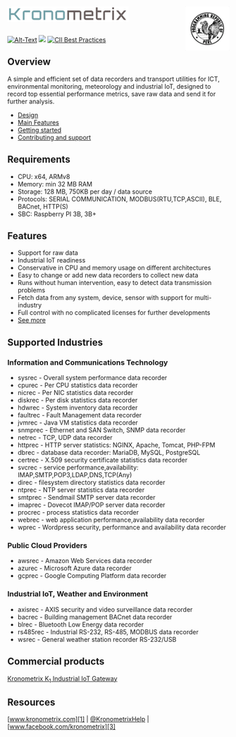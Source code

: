 <img src="/docs/img/k-logo.png" align="left" height="35" width="275" />
<img src="/docs/img/perl_logo.png" align="right" height="100" width="100" />
<br/><br/>
<br/>

[![Alt-Text](https://img.shields.io/static/v1.svg?label=ver&message=1.4.10&color=success)](docs/start.md)
[![](https://img.shields.io/static/v1.svg?label=license&message=GPL2&color=blue)](LICENSE)
[![CII Best Practices](https://bestpractices.coreinfrastructure.org/projects/1855/badge)](https://bestpractices.coreinfrastructure.org/projects/1855)

## Overview

A simple and efficient set of data recorders and transport utilities for ICT, environmental monitoring, meteorology and industrial IoT, designed to record top essential 
performance metrics, save raw data and send it for further analysis.

* [Design](docs/design.md)
* [Main Features](docs/features.md)
* [Getting started](docs/start.md)
* [Contributing and support](docs/contributing.md)

## Requirements

* CPU: x64, ARMv8
* Memory: min 32 MB RAM
* Storage: 128 MB, 750KB per day / data source
* Protocols: SERIAL COMMUNICATION, MODBUS(RTU,TCP,ASCII), BLE, BACnet, HTTP(S)
* SBC: Raspberry PI 3B, 3B+

## Features

* Support for raw data
* Industrial IoT readiness
* Conservative in CPU and memory usage on different architectures 
* Easy to change or add new data recorders to collect new data 
* Runs without human intervention, easy to detect data transmission problems
* Fetch data from any system, device, sensor with support for multi-industry
* Full control with no complicated licenses for further developments
* [See more](docs/features.md)

## Supported Industries

### Information and Communications Technology

 * sysrec - Overall system performance data recorder
 * cpurec - Per CPU statistics data recorder
 * nicrec - Per NIC statistics data recorder
 * diskrec - Per disk statistics data recorder
 * hdwrec - System inventory data recorder
 * faultrec - Fault Management data recorder
 * jvmrec - Java VM statistics data recorder
 * snmprec - Ethernet and SAN Switch, SNMP data recorder
 * netrec - TCP, UDP data recorder
 * httprec - HTTP server statistics: NGINX, Apache, Tomcat, PHP-FPM
 * dbrec - database data recorder: MariaDB, MySQL, PostgreSQL
 * certrec - X.509 security certificate statistics data recorder
 * svcrec - service performance,availability: IMAP,SMTP,POP3,LDAP,DNS,TCP(Any)
 * direc - filesystem directory statistics data recorder
 * ntprec - NTP server statistics data recorder
 * smtprec - Sendmail SMTP server data recorder
 * imaprec - Dovecot IMAP/POP server data recorder
 * procrec - process statistics data recorder
 * webrec - web application performance,availability data recorder
 * wprec - Wordpress security, performance and availability data recorder

### Public Cloud Providers

 * awsrec - Amazon Web Services data recorder
 * azurec - Microsoft Azure data recorder
 * gcprec - Google Computing Platform data recorder

### Industrial IoT, Weather and Environment

 * axisrec - AXIS security and video surveillance data recorder
 * bacrec - Building management BACnet data recorder
 * blrec - Bluetooth Low Energy data recorder
 * rs485rec - Industrial RS-232, RS-485, MODBUS data recorder 
 * wsrec - General weather station recorder RS-232/USB

## Commercial products

[Kronometrix K<sub>1</sub> Industrial IoT Gateway](https://www.kronometrix.com/k1)

## Resources

[www.kronometrix.com][1] | [@KronometrixHelp][2] | [www.facebook.com/kronometrix][3]


[1]: https://www.kronometrix.com/
[2]: https://twitter.com/KronometrixHelp
[3]: https://www.facebook.com/kronometrix
